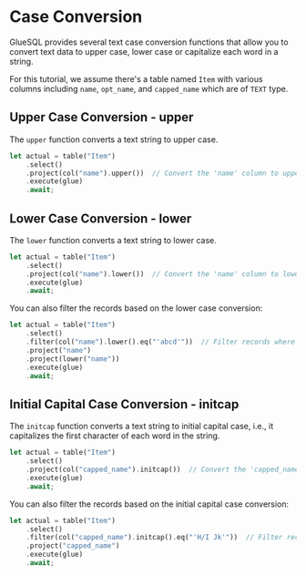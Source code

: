 # Case Conversion 

GlueSQL provides several text case conversion functions that allow you to convert text data to upper case, lower case or capitalize each word in a string.

For this tutorial, we assume there's a table named `Item` with various columns including `name`, `opt_name`, and `capped_name` which are of `TEXT` type.

## Upper Case Conversion - upper

The `upper` function converts a text string to upper case.

```rust
let actual = table("Item")
    .select()
    .project(col("name").upper())  // Convert the 'name' column to upper case
    .execute(glue)
    .await;
```

## Lower Case Conversion - lower

The `lower` function converts a text string to lower case.

```rust
let actual = table("Item")
    .select()
    .project(col("name").lower())  // Convert the 'name' column to lower case
    .execute(glue)
    .await;
```

You can also filter the records based on the lower case conversion:

```rust
let actual = table("Item")
    .select()
    .filter(col("name").lower().eq("'abcd'"))  // Filter records where lower case of 'name' is 'abcd'
    .project("name")
    .project(lower("name"))
    .execute(glue)
    .await;
```

## Initial Capital Case Conversion - initcap

The `initcap` function converts a text string to initial capital case, i.e., it capitalizes the first character of each word in the string.

```rust
let actual = table("Item")
    .select()
    .project(col("capped_name").initcap())  // Convert the 'capped_name' column to initial capital case
    .execute(glue)
    .await;
```

You can also filter the records based on the initial capital case conversion:

```rust
let actual = table("Item")
    .select()
    .filter(col("capped_name").initcap().eq("'H/I Jk'"))  // Filter records where initial capital case of 'capped_name' is 'H/I Jk'
    .project("capped_name")
    .execute(glue)
    .await;
```
